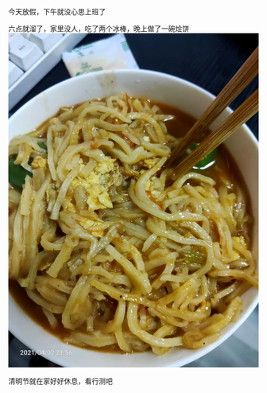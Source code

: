 今天放假，下午就没心思上班了


六点就溜了，家里没人，吃了两个冰棒，晚上做了一碗烩饼
![](../../img/6904315-91c3ff5af588c6c2.jpg)

清明节就在家好好休息，看行测吧
